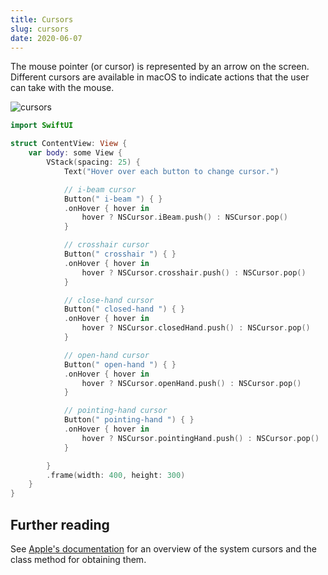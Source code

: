 ```yaml
---
title: Cursors
slug: cursors
date: 2020-06-07
---
```


The mouse pointer (or cursor) is represented by an arrow on the screen. Different cursors are available in macOS to indicate actions that the user can take with the mouse.

![cursors](/swift-macos/images/cursors.png)

```swift
import SwiftUI

struct ContentView: View {
    var body: some View {
        VStack(spacing: 25) {
            Text("Hover over each button to change cursor.")

            // i-beam cursor
            Button(" i-beam ") { }
            .onHover { hover in
                hover ? NSCursor.iBeam.push() : NSCursor.pop()
            }

            // crosshair cursor
            Button(" crosshair ") { }
            .onHover { hover in
                hover ? NSCursor.crosshair.push() : NSCursor.pop()
            }

            // close-hand cursor
            Button(" closed-hand ") { }
            .onHover { hover in
                hover ? NSCursor.closedHand.push() : NSCursor.pop()
            }

            // open-hand cursor
            Button(" open-hand ") { }
            .onHover { hover in
                hover ? NSCursor.openHand.push() : NSCursor.pop()
            }

            // pointing-hand cursor
            Button(" pointing-hand ") { }
            .onHover { hover in
                hover ? NSCursor.pointingHand.push() : NSCursor.pop()
            }

        }
        .frame(width: 400, height: 300)
    }
}
```

## Further reading

See [Apple's documentation](https://developer.apple.com/documentation/appkit/nscursor) for an overview of the system cursors and the class method for obtaining them.

